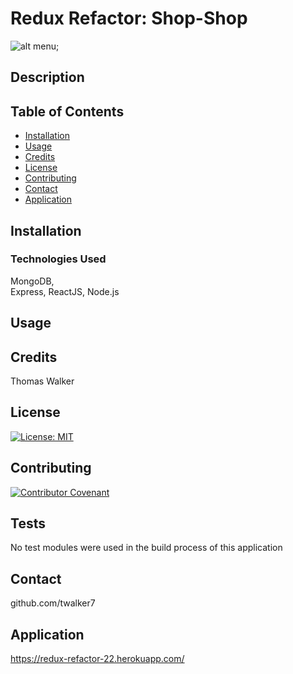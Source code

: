 # Redux Refactor: Shop-Shop

![alt menu]();



## Description 



## Table of Contents

* [Installation](#installation)
* [Usage](#usage)
* [Credits](#credits)
* [License](#license)
* [Contributing](#Contributing)
* [Contact](#Contact)
* [Application](#Application)


## Installation

### Technologies Used
  
MongoDB,  
Express, 
ReactJS, 
Node.js


## Usage 



## Credits

Thomas Walker 

## License

[![License: MIT](https://img.shields.io/badge/License-MIT-yellow.svg)](https://opensource.org/licenses/MIT)


## Contributing

[![Contributor Covenant](https://img.shields.io/badge/Contributor%20Covenant-2.0-4baaaa.svg)](code_of_conduct.md)
    


## Tests
No test modules were used in the build process of this application 

## Contact

 github.com/twalker7

 ## Application

https://redux-refactor-22.herokuapp.com/